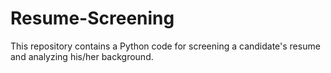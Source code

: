 # Resume-Screening
This repository contains a Python code for screening a candidate's resume and analyzing his/her background.
